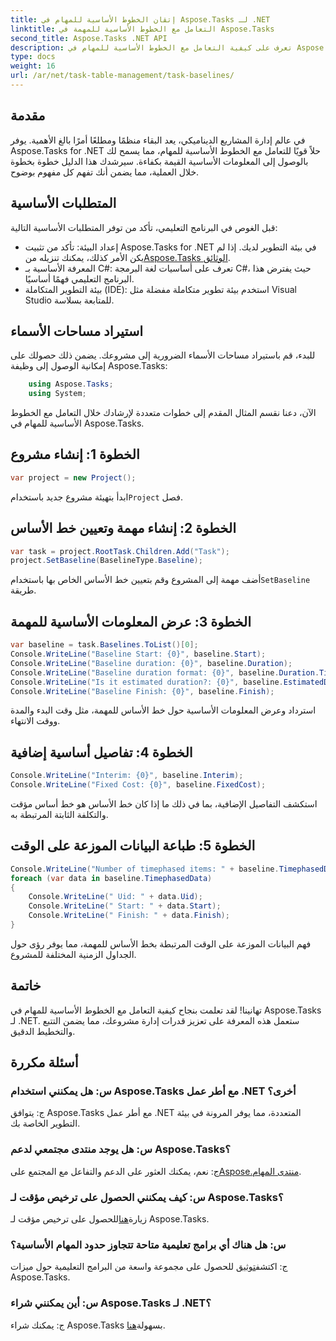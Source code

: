 ```yaml
---
title: إتقان الخطوط الأساسية للمهام في Aspose.Tasks لـ .NET
linktitle: التعامل مع الخطوط الأساسية للمهمة في Aspose.Tasks
second_title: Aspose.Tasks .NET API
description: تعرف على كيفية التعامل مع الخطوط الأساسية للمهام في Aspose.Tasks لـ .NET باستخدام هذا البرنامج التعليمي الشامل. عزز مهاراتك في إدارة المشاريع اليوم!
type: docs
weight: 16
url: /ar/net/task-table-management/task-baselines/
---
```

## مقدمة
في عالم إدارة المشاريع الديناميكي، يعد البقاء منظمًا ومطلعًا أمرًا بالغ الأهمية. يوفر Aspose.Tasks for .NET حلاً قويًا للتعامل مع الخطوط الأساسية للمهام، مما يسمح لك بالوصول إلى المعلومات الأساسية القيمة بكفاءة. سيرشدك هذا الدليل خطوة بخطوة خلال العملية، مما يضمن أنك تفهم كل مفهوم بوضوح.
## المتطلبات الأساسية
قبل الغوص في البرنامج التعليمي، تأكد من توفر المتطلبات الأساسية التالية:
-  إعداد البيئة: تأكد من تثبيت Aspose.Tasks for .NET في بيئة التطوير لديك. إذا لم يكن الأمر كذلك، يمكنك تنزيله من[Aspose.Tasks الوثائق](https://reference.aspose.com/tasks/net/).
- المعرفة الأساسية بـ C#: تعرف على أساسيات لغة البرمجة C#، حيث يفترض هذا البرنامج التعليمي فهمًا أساسيًا.
- بيئة التطوير المتكاملة (IDE): استخدم بيئة تطوير متكاملة مفضلة مثل Visual Studio للمتابعة بسلاسة.
## استيراد مساحات الأسماء
للبدء، قم باستيراد مساحات الأسماء الضرورية إلى مشروعك. يضمن ذلك حصولك على إمكانية الوصول إلى وظيفة Aspose.Tasks:
```csharp
    using Aspose.Tasks;
    using System;
```
الآن، دعنا نقسم المثال المقدم إلى خطوات متعددة لإرشادك خلال التعامل مع الخطوط الأساسية للمهام في Aspose.Tasks.
## الخطوة 1: إنشاء مشروع
```csharp
var project = new Project();
```
 ابدأ بتهيئة مشروع جديد باستخدام`Project` فصل.
## الخطوة 2: إنشاء مهمة وتعيين خط الأساس
```csharp
var task = project.RootTask.Children.Add("Task");
project.SetBaseline(BaselineType.Baseline);
```
 أضف مهمة إلى المشروع وقم بتعيين خط الأساس الخاص بها باستخدام`SetBaseline` طريقة.
## الخطوة 3: عرض المعلومات الأساسية للمهمة
```csharp
var baseline = task.Baselines.ToList()[0];
Console.WriteLine("Baseline Start: {0}", baseline.Start);
Console.WriteLine("Baseline duration: {0}", baseline.Duration);
Console.WriteLine("Baseline duration format: {0}", baseline.Duration.TimeUnit);
Console.WriteLine("Is it estimated duration?: {0}", baseline.EstimatedDuration);
Console.WriteLine("Baseline Finish: {0}", baseline.Finish);
```
استرداد وعرض المعلومات الأساسية حول خط الأساس للمهمة، مثل وقت البدء والمدة ووقت الانتهاء.
## الخطوة 4: تفاصيل أساسية إضافية
```csharp
Console.WriteLine("Interim: {0}", baseline.Interim);
Console.WriteLine("Fixed Cost: {0}", baseline.FixedCost);
```
استكشف التفاصيل الإضافية، بما في ذلك ما إذا كان خط الأساس هو خط أساس مؤقت والتكلفة الثابتة المرتبطة به.
## الخطوة 5: طباعة البيانات الموزعة على الوقت
```csharp
Console.WriteLine("Number of timephased items: " + baseline.TimephasedData.Count);
foreach (var data in baseline.TimephasedData)
{
    Console.WriteLine(" Uid: " + data.Uid);
    Console.WriteLine(" Start: " + data.Start);
    Console.WriteLine(" Finish: " + data.Finish);
}
```
فهم البيانات الموزعة على الوقت المرتبطة بخط الأساس للمهمة، مما يوفر رؤى حول الجداول الزمنية المختلفة للمشروع.
## خاتمة
تهانينا! لقد تعلمت بنجاح كيفية التعامل مع الخطوط الأساسية للمهام في Aspose.Tasks لـ .NET. ستعمل هذه المعرفة على تعزيز قدرات إدارة مشروعك، مما يضمن التتبع والتخطيط الدقيق.
## أسئلة مكررة
### س: هل يمكنني استخدام Aspose.Tasks مع أطر عمل .NET أخرى؟
ج: يتوافق Aspose.Tasks مع أطر عمل .NET المتعددة، مما يوفر المرونة في بيئة التطوير الخاصة بك.
### س: هل يوجد منتدى مجتمعي لدعم Aspose.Tasks؟
 ج: نعم، يمكنك العثور على الدعم والتفاعل مع المجتمع على[Aspose.منتدى المهام](https://forum.aspose.com/c/tasks/15).
### س: كيف يمكنني الحصول على ترخيص مؤقت لـ Aspose.Tasks؟
 زيارة[هنا](https://purchase.aspose.com/temporary-license/)للحصول على ترخيص مؤقت لـ Aspose.Tasks.
### س: هل هناك أي برامج تعليمية متاحة تتجاوز حدود المهام الأساسية؟
 ج: اكتشف[توثيق](https://reference.aspose.com/tasks/net/) للحصول على مجموعة واسعة من البرامج التعليمية حول ميزات Aspose.Tasks.
### س: أين يمكنني شراء Aspose.Tasks لـ .NET؟
 ج: يمكنك شراء Aspose.Tasks بسهولة[هنا](https://purchase.aspose.com/buy).